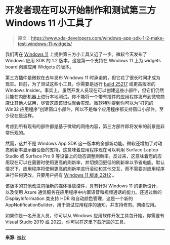 # 开发者现在可以开始制作和测试第三方 Windows 11 小工具了

> 原文：<https://www.xda-developers.com/windows-app-sdk-1-2-make-test-windows-11-widgets/>

我们离在 [Windows 11](https://www.xda-developers.com/windows-11/) 上提供第三方小工具又近了一步。微软今天发布了 Windows 应用 SDK 的 1.2 版本，这是第一个支持在 Windows 11 上为 widgets board 创建应用 Widgets 的版本。

第三方插件是微软在去年发布 Windows 11 时承诺的，但它花了很长时间才成为现实。目前，为了测试这些小工具，你需要是运行 [build 25217](https://www.xda-developers.com/windows-11-25217-dev-channel-third-party-widgets/) 或更高版本的 Windows Insider。事实上，虽然开发人员现在可以创建这些小部件，但它们仍然只能在内部机器上进行本地测试。你不能将一个带有插件的应用程序发布到微软商店让其他人试用，尽管这应该很快就会实现。微软特别提到你可以为“打包的 Win32 应用程序”创建窗口小部件，所以不是每个应用程序都支持窗口小部件，至少现在是这样。

考虑到所有现有的部件都是基于微软的网络内容，第三方部件即将发布的前景是非常乐观的。

然而，这并不是 Windows App SDK 这一版本的全部新功能。微软还增加了对动态刷新率显示器设备的支持，这意味着应用程序现在可以利用 Surface Laptop Studio 或 Surface Pro 9 等设备上的动态调整刷新率。反过来，这意味着您的应用现在可以在需要时使用更高的刷新率，并切换回更低的刷新率以节省电能。默认情况下，应用程序将使用更高的刷新率进行滚动和其他交互，而不需要对应用程序进行任何更改，只要用户拥有 [Windows 11 版本 22H2](https://www.xda-developers.com/windows-11-22h2/) 。

该版本的其他改进包括新的媒体播放控件，具有针对 Windows 11 的更新设计，以及使用 Azure 通信服务在应用程序中内置语音和视频通话的能力。还通过新的 DisplayInformation 类支持 HDR 和自动颜色管理，这是一个新的 AppNotificationBuilder，用于测试应用程序的通知，并支持修剪。网络应用。

如果你是一名开发人员，你可以从 Windows 应用软件开发工具包开始，你需要有 Visual Studio 2019 或 2022，你可以在这里[下载所需的工具](https://learn.microsoft.com/en-us/windows/apps/windows-app-sdk/)。

* * *

**来源:** [微软](https://blogs.windows.com/windowsdeveloper/2022/11/16/whats-new-in-windows-app-sdk-1-2/)